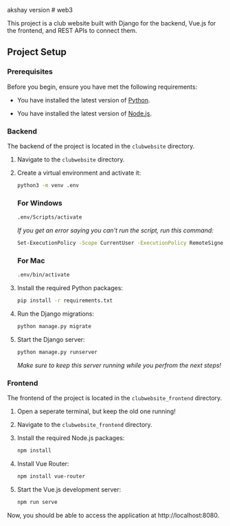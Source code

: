 






















































































































































akshay version # web3

This project is a club website built with Django for the backend, Vue.js for the frontend, and REST APIs to connect them.

## Project Setup

### Prerequisites

Before you begin, ensure you have met the following requirements:

- You have installed the latest version of [Python](https://www.python.org/downloads/).

- You have installed the latest version of [Node.js](https://nodejs.org/).


### Backend

The backend of the project is located in the `clubwebsite` directory.

1. Navigate to the `clubwebsite` directory.

2. Create a virtual environment and activate it:

    ```bash
    python3 -m venv .env
    ```

    ### For Windows
    ```bash
    .env/Scripts/activate
    ```

    *If you get an error saying you can't run the script, run this command:*
    ```bash
    Set-ExecutionPolicy -Scope CurrentUser -ExecutionPolicy RemoteSigned
    ```

    ### For Mac
    ```bash
    .env/bin/activate  
    ```

3. Install the required Python packages:

    ```bash
    pip install -r requirements.txt
    ```

4. Run the Django migrations:

    ```bash
    python manage.py migrate
    ```

5. Start the Django server:

    ```bash
    python manage.py runserver
    ```
    *Make sure to keep this server running while you perfrom the next steps!*

### Frontend

The frontend of the project is located in the `clubwebsite_frontend` directory.

1. Open a seperate terminal, but keep the old one running!

2. Navigate to the `clubwebsite_frontend` directory.

3. Install the required Node.js packages:

    ```bash
    npm install
    ```

4. Install Vue Router:

    ```bash
    npm install vue-router
    ```

5. Start the Vue.js development server:

    ```bash
    npm run serve
    ```

Now, you should be able to access the application at http://localhost:8080.

